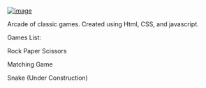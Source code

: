 [![image](https://user-images.githubusercontent.com/98626715/195020236-b8a93a69-1d63-4745-bdd6-c181e5fc6d27.png)](https://seanabisaab.github.io/Sean-s-Arcade/)



Arcade of classic games. Created using Html, CSS, and javascript.


Games List:

Rock Paper Scissors

Matching Game

Snake (Under Construction)

